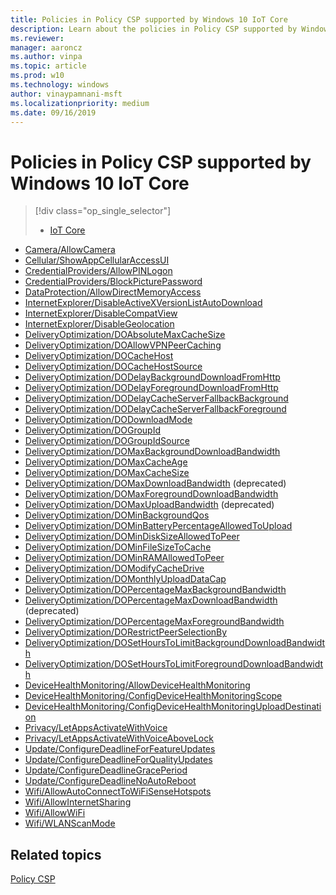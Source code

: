 ```yaml
---
title: Policies in Policy CSP supported by Windows 10 IoT Core
description: Learn about the policies in Policy CSP supported by Windows 10 IoT Core.
ms.reviewer:
manager: aaroncz
ms.author: vinpa
ms.topic: article
ms.prod: w10
ms.technology: windows
author: vinaypamnani-msft
ms.localizationpriority: medium
ms.date: 09/16/2019
---
```


# Policies in Policy CSP supported by Windows 10 IoT Core

> [!div class="op_single_selector"]
>
> - [IoT Core]()
>

- [Camera/AllowCamera](policy-csp-camera.md#camera-allowcamera)
- [Cellular/ShowAppCellularAccessUI](policy-csp-cellular.md#cellular-showappcellularaccessui)
- [CredentialProviders/AllowPINLogon](policy-csp-credentialproviders.md#credentialproviders-allowpinlogon)
- [CredentialProviders/BlockPicturePassword](policy-csp-credentialproviders.md#credentialproviders-blockpicturepassword)
- [DataProtection/AllowDirectMemoryAccess](policy-csp-dataprotection.md#dataprotection-allowdirectmemoryaccess)
- [InternetExplorer/DisableActiveXVersionListAutoDownload](policy-csp-internetexplorer.md#internetexplorer-disableactivexversionlistautodownload)
- [InternetExplorer/DisableCompatView](policy-csp-internetexplorer.md#internetexplorer-disablecompatview)
- [InternetExplorer/DisableGeolocation](policy-csp-internetexplorer.md#internetexplorer-disablegeolocation)
- [DeliveryOptimization/DOAbsoluteMaxCacheSize](policy-csp-deliveryoptimization.md#deliveryoptimization-doabsolutemaxcachesize)
- [DeliveryOptimization/DOAllowVPNPeerCaching](policy-csp-deliveryoptimization.md#deliveryoptimization-doallowvpnpeercaching)
- [DeliveryOptimization/DOCacheHost](policy-csp-deliveryoptimization.md#deliveryoptimization-docachehost)
- [DeliveryOptimization/DOCacheHostSource](policy-csp-deliveryoptimization.md#deliveryoptimization-docachehostsource)
- [DeliveryOptimization/DODelayBackgroundDownloadFromHttp](policy-csp-deliveryoptimization.md#deliveryoptimization-dodelaybackgrounddownloadfromhttp)
- [DeliveryOptimization/DODelayForegroundDownloadFromHttp](policy-csp-deliveryoptimization.md#deliveryoptimization-dodelayforegrounddownloadfromhttp)
- [DeliveryOptimization/DODelayCacheServerFallbackBackground](policy-csp-deliveryoptimization.md#deliveryoptimization-dodelaycacheserverfallbackbackground)
- [DeliveryOptimization/DODelayCacheServerFallbackForeground](policy-csp-deliveryoptimization.md#deliveryoptimization-dodelaycacheserverfallbackforeground)
- [DeliveryOptimization/DODownloadMode](policy-csp-deliveryoptimization.md#deliveryoptimization-dodownloadmode)
- [DeliveryOptimization/DOGroupId](policy-csp-deliveryoptimization.md#deliveryoptimization-dogroupid)
- [DeliveryOptimization/DOGroupIdSource](policy-csp-deliveryoptimization.md#deliveryoptimization-dogroupidsource)
-  [DeliveryOptimization/DOMaxBackgroundDownloadBandwidth](policy-csp-deliveryoptimization.md#deliveryoptimization-domaxbackgrounddownloadbandwidth)
- [DeliveryOptimization/DOMaxCacheAge](policy-csp-deliveryoptimization.md#deliveryoptimization-domaxcacheage)
- [DeliveryOptimization/DOMaxCacheSize](policy-csp-deliveryoptimization.md#deliveryoptimization-domaxcachesize)
- [DeliveryOptimization/DOMaxDownloadBandwidth](policy-csp-deliveryoptimization.md#deliveryoptimization-domaxdownloadbandwidth) (deprecated)
- [DeliveryOptimization/DOMaxForegroundDownloadBandwidth](policy-csp-deliveryoptimization.md#deliveryoptimization-domaxforegrounddownloadbandwidth)
- [DeliveryOptimization/DOMaxUploadBandwidth](policy-csp-deliveryoptimization.md#deliveryoptimization-domaxuploadbandwidth) (deprecated)
- [DeliveryOptimization/DOMinBackgroundQos](policy-csp-deliveryoptimization.md#deliveryoptimization-dominbackgroundqos)
- [DeliveryOptimization/DOMinBatteryPercentageAllowedToUpload](policy-csp-deliveryoptimization.md#deliveryoptimization-dominbatterypercentageallowedtoupload)
- [DeliveryOptimization/DOMinDiskSizeAllowedToPeer](policy-csp-deliveryoptimization.md#deliveryoptimization-domindisksizeallowedtopeer)
- [DeliveryOptimization/DOMinFileSizeToCache](policy-csp-deliveryoptimization.md#deliveryoptimization-dominfilesizetocache)
- [DeliveryOptimization/DOMinRAMAllowedToPeer](policy-csp-deliveryoptimization.md#deliveryoptimization-dominramallowedtopeer)
- [DeliveryOptimization/DOModifyCacheDrive](policy-csp-deliveryoptimization.md#deliveryoptimization-domodifycachedrive)
- [DeliveryOptimization/DOMonthlyUploadDataCap](policy-csp-deliveryoptimization.md#deliveryoptimization-domonthlyuploaddatacap)
- [DeliveryOptimization/DOPercentageMaxBackgroundBandwidth](policy-csp-deliveryoptimization.md#deliveryoptimization-dopercentagemaxbackgroundbandwidth)
- [DeliveryOptimization/DOPercentageMaxDownloadBandwidth](policy-csp-deliveryoptimization.md#deliveryoptimization-dopercentagemaxdownloadbandwidth) (deprecated)
- [DeliveryOptimization/DOPercentageMaxForegroundBandwidth](policy-csp-deliveryoptimization.md#deliveryoptimization-dopercentagemaxforegroundbandwidth)
- [DeliveryOptimization/DORestrictPeerSelectionBy](policy-csp-deliveryoptimization.md#deliveryoptimization-dorestrictpeerselectionby)
- [DeliveryOptimization/DOSetHoursToLimitBackgroundDownloadBandwidth](policy-csp-deliveryoptimization.md#deliveryoptimization-dosethourstolimitbackgrounddownloadbandwidth)
- [DeliveryOptimization/DOSetHoursToLimitForegroundDownloadBandwidth](policy-csp-deliveryoptimization.md#deliveryoptimization-dosethourstolimitforegrounddownloadbandwidth)
- [DeviceHealthMonitoring/AllowDeviceHealthMonitoring](policy-csp-devicehealthmonitoring.md#devicehealthmonitoring-allowdevicehealthmonitoring)
- [DeviceHealthMonitoring/ConfigDeviceHealthMonitoringScope](policy-csp-devicehealthmonitoring.md#devicehealthmonitoring-configdevicehealthmonitoringscope)
- [DeviceHealthMonitoring/ConfigDeviceHealthMonitoringUploadDestination](policy-csp-devicehealthmonitoring.md#devicehealthmonitoring-configdevicehealthmonitoringuploaddestination)
- [Privacy/LetAppsActivateWithVoice](policy-csp-privacy.md#privacy-letappsactivatewithvoice)
- [Privacy/LetAppsActivateWithVoiceAboveLock](policy-csp-privacy.md#privacy-letappsactivatewithvoiceabovelock)
- [Update/ConfigureDeadlineForFeatureUpdates](policy-csp-update.md#update-configuredeadlineforfeatureupdates)
- [Update/ConfigureDeadlineForQualityUpdates](policy-csp-update.md#update-configuredeadlineforqualityupdates)
- [Update/ConfigureDeadlineGracePeriod](policy-csp-update.md#update-configuredeadlinegraceperiod)
- [Update/ConfigureDeadlineNoAutoReboot](policy-csp-update.md#update-configuredeadlinenoautoreboot)
- [Wifi/AllowAutoConnectToWiFiSenseHotspots](policy-csp-wifi.md#wifi-allowautoconnecttowifisensehotspots)
- [Wifi/AllowInternetSharing](policy-csp-wifi.md#wifi-allowinternetsharing)
- [Wifi/AllowWiFi](policy-csp-wifi.md#wifi-allowwifi)
- [Wifi/WLANScanMode](policy-csp-wifi.md#wifi-wlanscanmode)

## Related topics

[Policy CSP](policy-configuration-service-provider.md)